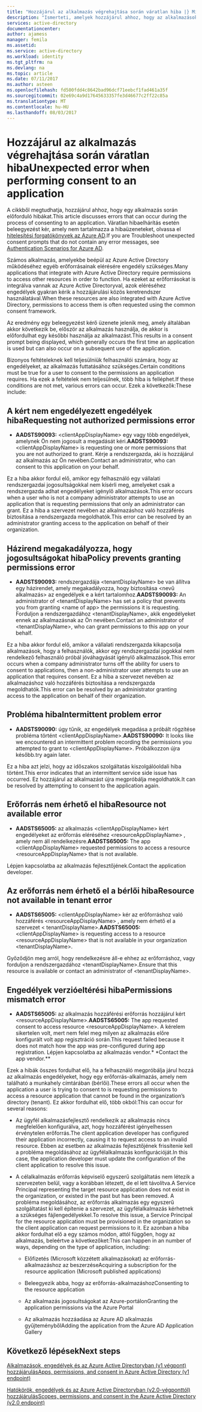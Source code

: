 ```yaml
---
title: "Hozzájárul az alkalmazás végrehajtása során váratlan hiba |} Microsoft Docs"
description: "Ismerteti, amelyek hozzájárul ahhoz, hogy az alkalmazások és a rájuk vonatkozó teendők során előforduló hibák"
services: active-directory
documentationcenter: 
author: ajamess
manager: femila
ms.assetid: 
ms.service: active-directory
ms.workload: identity
ms.tgt_pltfrm: na
ms.devlang: na
ms.topic: article
ms.date: 07/11/2017
ms.author: asteen
ms.openlocfilehash: fd500fdd4c8642bad96dcf71eebcf1fad461a35f
ms.sourcegitcommit: 02e69c4a9d17645633357fe3d46677c2ff22c85a
ms.translationtype: MT
ms.contentlocale: hu-HU
ms.lasthandoff: 08/03/2017
---
```

# <a name="unexpected-error-when-performing-consent-to-an-application"></a><span data-ttu-id="10b72-103">Hozzájárul az alkalmazás végrehajtása során váratlan hiba</span><span class="sxs-lookup"><span data-stu-id="10b72-103">Unexpected error when performing consent to an application</span></span>

<span data-ttu-id="10b72-104">A cikkből megtudhatja, hozzájárul ahhoz, hogy egy alkalmazás során előforduló hibákat.</span><span class="sxs-lookup"><span data-stu-id="10b72-104">This article discusses errors that can occur during the process of consenting to an application.</span></span> <span data-ttu-id="10b72-105">Váratlan hibaelhárítás esetén beleegyezést kér, amely nem tartalmazza a hibaüzeneteket, olvassa el [hitelesítési forgatókönyvek az Azure AD](https://docs.microsoft.com/azure/active-directory/develop/active-directory-authentication-scenarios).</span><span class="sxs-lookup"><span data-stu-id="10b72-105">If you are Troubleshoot unexpected consent prompts that do not contain any error messages, see [Authentication Scenarios for Azure AD](https://docs.microsoft.com/azure/active-directory/develop/active-directory-authentication-scenarios).</span></span>

<span data-ttu-id="10b72-106">Számos alkalmazás, amelyekbe beépül az Azure Active Directory működéséhez egyéb erőforrásainak elérésére engedély szükséges.</span><span class="sxs-lookup"><span data-stu-id="10b72-106">Many applications that integrate with Azure Active Directory require permissions to access other resources in order to function.</span></span> <span data-ttu-id="10b72-107">Ha ezeket az erőforrásokat is integrálva vannak az Azure Active Directoryval, azok eléréséhez engedélyek gyakran kérik a hozzájárulási közös keretrendszer használatával.</span><span class="sxs-lookup"><span data-stu-id="10b72-107">When these resources are also integrated with Azure Active Directory, permissions to access them is often requested using the common consent framework.</span></span> 

<span data-ttu-id="10b72-108">Az eredmény egy beleegyezést kérő üzenete jelenik meg, amely általában akkor következik be, először az alkalmazás használja, de akkor is előfordulhat egy későbbi használja az alkalmazást.</span><span class="sxs-lookup"><span data-stu-id="10b72-108">This results in a consent prompt being displayed, which generally occurs the first time an application is used but can also occur on a subsequent use of the application.</span></span>

<span data-ttu-id="10b72-109">Bizonyos feltételeknek kell teljesülniük felhasználói számára, hogy az engedélyeket, az alkalmazás futtatásához szükséges.</span><span class="sxs-lookup"><span data-stu-id="10b72-109">Certain conditions must be true for a user to consent to the permissions an application requires.</span></span> <span data-ttu-id="10b72-110">Ha ezek a feltételek nem teljesülnek, több hiba is felléphet.</span><span class="sxs-lookup"><span data-stu-id="10b72-110">If these conditions are not met, various errors can occur.</span></span> <span data-ttu-id="10b72-111">Ezek a következők:</span><span class="sxs-lookup"><span data-stu-id="10b72-111">These include:</span></span>

## <a name="requesting-not-authorized-permissions-error"></a><span data-ttu-id="10b72-112">A kért nem engedélyezett engedélyek hiba</span><span class="sxs-lookup"><span data-stu-id="10b72-112">Requesting not authorized permissions error</span></span>
* <span data-ttu-id="10b72-113">**AADSTS90093:** &lt;clientAppDisplayName&gt; egy vagy több engedélyek, amelynek Ön nem jogosult a megadását kéri.</span><span class="sxs-lookup"><span data-stu-id="10b72-113">**AADSTS90093:** &lt;clientAppDisplayName&gt; is requesting one or more permissions that you are not authorized to grant.</span></span> <span data-ttu-id="10b72-114">Kérje a rendszergazda, aki is hozzájárul az alkalmazás az Ön nevében.</span><span class="sxs-lookup"><span data-stu-id="10b72-114">Contact an administrator, who can consent to this application on your behalf.</span></span>

<span data-ttu-id="10b72-115">Ez a hiba akkor fordul elő, amikor egy felhasználó egy vállalati rendszergazdai jogosultságokkal nem kísérli meg, amelyeket csak a rendszergazda adhat engedélyeket igénylő alkalmazások.</span><span class="sxs-lookup"><span data-stu-id="10b72-115">This error occurs when a user who is not a company administrator attempts to use an application that is requesting permissions that only an administrator can grant.</span></span> <span data-ttu-id="10b72-116">Ez a hiba a szervezet nevében az alkalmazáshoz való hozzáférés biztosítása a rendszergazda megoldhatók.</span><span class="sxs-lookup"><span data-stu-id="10b72-116">This error can be resolved by an administrator granting access to the application on behalf of their organization.</span></span>

## <a name="policy-prevents-granting-permissions-error"></a><span data-ttu-id="10b72-117">Házirend megakadályozza, hogy jogosultságokat hiba</span><span class="sxs-lookup"><span data-stu-id="10b72-117">Policy prevents granting permissions error</span></span>
* <span data-ttu-id="10b72-118">**AADSTS90093:** rendszergazdája &lt;tenantDisplayName&gt; be van állítva egy házirendet, amely megakadályozza, hogy biztosítása &lt;nevű alkalmazás&gt; az engedélyek e a kért tartalomhoz.</span><span class="sxs-lookup"><span data-stu-id="10b72-118">**AADSTS90093:** An administrator of &lt;tenantDisplayName&gt; has set a policy that prevents you from granting &lt;name of app&gt; the permissions it is requesting.</span></span> <span data-ttu-id="10b72-119">Forduljon a rendszergazdához &lt;tenantDisplayName&gt;, akik engedélyeket ennek az alkalmazásnak az Ön nevében.</span><span class="sxs-lookup"><span data-stu-id="10b72-119">Contact an administrator of &lt;tenantDisplayName&gt;, who can grant permissions to this app on your behalf.</span></span>

<span data-ttu-id="10b72-120">Ez a hiba akkor fordul elő, amikor a vállalati rendszergazda kikapcsolja alkalmazások, hogy a felhasználók, akkor egy rendszergazdai jogokkal nem rendelkező felhasználó próbál jóváhagyását igénylő alkalmazások.</span><span class="sxs-lookup"><span data-stu-id="10b72-120">This error occurs when a company administrator turns off the ability for users to consent to applications, then a non-administrator user attempts to use an application that requires consent.</span></span> <span data-ttu-id="10b72-121">Ez a hiba a szervezet nevében az alkalmazáshoz való hozzáférés biztosítása a rendszergazda megoldhatók.</span><span class="sxs-lookup"><span data-stu-id="10b72-121">This error can be resolved by an administrator granting access to the application on behalf of their organization.</span></span>

## <a name="intermittent-problem-error"></a><span data-ttu-id="10b72-122">Probléma hiba</span><span class="sxs-lookup"><span data-stu-id="10b72-122">Intermittent problem error</span></span>
* <span data-ttu-id="10b72-123">**AADSTS90090:** úgy tűnik, az engedélyek megadása a próbált rögzítése probléma történt &lt;clientAppDisplayName&gt;.</span><span class="sxs-lookup"><span data-stu-id="10b72-123">**AADSTS90090:** It looks like we encountered an intermittent problem recording the permissions you attempted to grant to &lt;clientAppDisplayName&gt;.</span></span> <span data-ttu-id="10b72-124">Próbálkozzon újra később.</span><span class="sxs-lookup"><span data-stu-id="10b72-124">try again later.</span></span>

<span data-ttu-id="10b72-125">Ez a hiba azt jelzi, hogy az időszakos szolgáltatás kiszolgálóoldali hiba történt.</span><span class="sxs-lookup"><span data-stu-id="10b72-125">This error indicates that an intermittent service side issue has occurred.</span></span> <span data-ttu-id="10b72-126">Ez hozzájárul az alkalmazást újra megpróbálja megoldhatók.</span><span class="sxs-lookup"><span data-stu-id="10b72-126">It can be resolved by attempting to consent to the application again.</span></span>

## <a name="resource-not-available-error"></a><span data-ttu-id="10b72-127">Erőforrás nem érhető el hiba</span><span class="sxs-lookup"><span data-stu-id="10b72-127">Resource not available error</span></span>
* <span data-ttu-id="10b72-128">**AADSTS65005:** az alkalmazás &lt;clientAppDisplayName&gt; kért engedélyeket az erőforrás eléréséhez &lt;resourceAppDisplayName&gt; , amely nem áll rendelkezésre.</span><span class="sxs-lookup"><span data-stu-id="10b72-128">**AADSTS65005:** The app &lt;clientAppDisplayName&gt; requested permissions to access a resource &lt;resourceAppDisplayName&gt; that is not available.</span></span> 

<span data-ttu-id="10b72-129">Lépjen kapcsolatba az alkalmazás fejlesztőjének.</span><span class="sxs-lookup"><span data-stu-id="10b72-129">Contact the application developer.</span></span>

##  <a name="resource-not-available-in-tenant-error"></a><span data-ttu-id="10b72-130">Az erőforrás nem érhető el a bérlői hiba</span><span class="sxs-lookup"><span data-stu-id="10b72-130">Resource not available in tenant error</span></span>
* <span data-ttu-id="10b72-131">**AADSTS65005:** &lt;clientAppDisplayName&gt; kér az erőforráshoz való hozzáférés &lt;resourceAppDisplayName&gt; , amely nem érhető el a szervezet &lt; tenantDisplayName&gt;.</span><span class="sxs-lookup"><span data-stu-id="10b72-131">**AADSTS65005:** &lt;clientAppDisplayName&gt; is requesting access to a resource &lt;resourceAppDisplayName&gt; that is not available in your organization &lt;tenantDisplayName&gt;.</span></span> 

<span data-ttu-id="10b72-132">Győződjön meg arról, hogy rendelkezésre áll-e ehhez az erőforráshoz, vagy forduljon a rendszergazdához &lt;tenantDisplayName&gt;.</span><span class="sxs-lookup"><span data-stu-id="10b72-132">Ensure that this resource is available or contact an administrator of &lt;tenantDisplayName&gt;.</span></span>

## <a name="permissions-mismatch-error"></a><span data-ttu-id="10b72-133">Engedélyek verzióeltérési hiba</span><span class="sxs-lookup"><span data-stu-id="10b72-133">Permissions mismatch error</span></span>
* <span data-ttu-id="10b72-134">**AADSTS65005:** az alkalmazás hozzáférési erőforrás hozzájárul kért &lt;resourceAppDisplayName&gt;.</span><span class="sxs-lookup"><span data-stu-id="10b72-134">**AADSTS65005:** The app requested consent to access resource &lt;resourceAppDisplayName&gt;.</span></span> <span data-ttu-id="10b72-135">A kérelem sikertelen volt, mert nem felel meg milyen az alkalmazás előre konfigurált volt app regisztráció során.</span><span class="sxs-lookup"><span data-stu-id="10b72-135">This request failed because it does not match how the app was pre-configured during app registration.</span></span> <span data-ttu-id="10b72-136">Lépjen kapcsolatba az alkalmazás vendor.* *</span><span class="sxs-lookup"><span data-stu-id="10b72-136">Contact the app vendor.**</span></span>

<span data-ttu-id="10b72-137">Ezek a hibák összes fordulhat elő, ha a felhasználó megpróbálja járul hozzá az alkalmazás engedélyeket, hogy egy erőforrás-alkalmazás, amely nem található a munkahely címtárában (bérlői).</span><span class="sxs-lookup"><span data-stu-id="10b72-137">These errors all occur when the application a user is trying to consent to is requesting permissions to access a resource application that cannot be found in the organization’s directory (tenant).</span></span> <span data-ttu-id="10b72-138">Ez akkor fordulhat elő, több okból:</span><span class="sxs-lookup"><span data-stu-id="10b72-138">This can occur for several reasons:</span></span>

-   <span data-ttu-id="10b72-139">Az ügyfél alkalmazásfejlesztő rendelkezik az alkalmazás nincs megfelelően konfigurálva, azt, hogy hozzáférést igényelhessen érvénytelen erőforrás.</span><span class="sxs-lookup"><span data-stu-id="10b72-139">The client application developer has configured their application incorrectly, causing it to request access to an invalid resource.</span></span> <span data-ttu-id="10b72-140">Ebben az esetben az alkalmazás fejlesztőjének frissítenie kell a probléma megoldásához az ügyfélalkalmazás konfigurációját.</span><span class="sxs-lookup"><span data-stu-id="10b72-140">In this case, the application developer must update the configuration of the client application to resolve this issue.</span></span>

-   <span data-ttu-id="10b72-141">A célalkalmazás erőforrás képviselő egyszerű szolgáltatás nem létezik a szervezeten belül, vagy a korábban létezett, de el lett távolítva.</span><span class="sxs-lookup"><span data-stu-id="10b72-141">A Service Principal representing the target resource application does not exist in the organization, or existed in the past but has been removed.</span></span> <span data-ttu-id="10b72-142">A probléma megoldásához, az erőforrás alkalmazás egy egyszerű szolgáltatást ki kell építenie a szervezet, az ügyfélalkalmazás kérhetnek a szükséges fájlengedélyekkel.</span><span class="sxs-lookup"><span data-stu-id="10b72-142">To resolve this issue, a Service Principal for the resource application must be provisioned in the organization so the client application can request permissions to it.</span></span> <span data-ttu-id="10b72-143">Ez azonban a hiba akkor fordulhat elő a egy számos módon, attól függően, hogy az alkalmazás, beleértve a következőket:</span><span class="sxs-lookup"><span data-stu-id="10b72-143">This can happen in an number of ways, depending on the type of application, including:</span></span>

    -   <span data-ttu-id="10b72-144">Előfizetés (Microsoft közzétett alkalmazásokat) az erőforrás-alkalmazáshoz az beszerzése</span><span class="sxs-lookup"><span data-stu-id="10b72-144">Acquiring a subscription for the resource application (Microsoft published applications)</span></span>

    -   <span data-ttu-id="10b72-145">Beleegyezik abba, hogy az erőforrás-alkalmazáshoz</span><span class="sxs-lookup"><span data-stu-id="10b72-145">Consenting to the resource application</span></span>

    -   <span data-ttu-id="10b72-146">Az alkalmazás jogosultságokat az Azure-portálon</span><span class="sxs-lookup"><span data-stu-id="10b72-146">Granting the application permissions via the Azure Portal</span></span>

    -   <span data-ttu-id="10b72-147">Az alkalmazás hozzáadása az Azure AD alkalmazás gyűjteményből</span><span class="sxs-lookup"><span data-stu-id="10b72-147">Adding the application from the Azure AD Application Gallery</span></span>

## <a name="next-steps"></a><span data-ttu-id="10b72-148">Következő lépések</span><span class="sxs-lookup"><span data-stu-id="10b72-148">Next steps</span></span> 

[<span data-ttu-id="10b72-149">Alkalmazások, engedélyek és az Azure Active Directoryban (v1 végpont) hozzájárulás</span><span class="sxs-lookup"><span data-stu-id="10b72-149">Apps, permissions, and consent in Azure Active Directory (v1 endpoint)</span></span>](https://docs.microsoft.com/azure/active-directory/active-directory-apps-permissions-consent)<br>

[<span data-ttu-id="10b72-150">Hatókörök, engedélyek és az Azure Active Directoryban (v2.0-végponttól) hozzájárulás</span><span class="sxs-lookup"><span data-stu-id="10b72-150">Scopes, permissions, and consent in the Azure Active Directory (v2.0 endpoint)</span></span>](https://docs.microsoft.com/azure/active-directory/develop/active-directory-v2-scopes)



